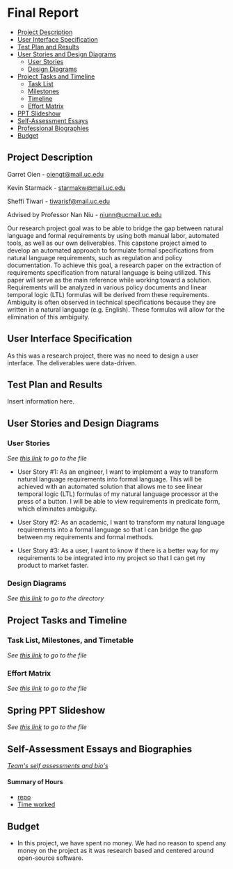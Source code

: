 # Final Report

 - [Project Description](#project-description)
 - [User Interface Specification](#user-interface-specification)
 - [Test Plan and Results](#test-plan-and-results)
 - [User Stories and Design Diagrams](#user-stories-and-design-diagrams)
    - [User Stories](#user-stories)
    - [Design Diagrams](#design-diagrams)
 - [Project Tasks and Timeline](#project-tasks-and-timeline)
    - [Task List](#task-list)
    - [Milestones](#milestones)
    - [Timeline](#timeline)
    - [Effort Matrix](#effort-matrix)
 - [PPT Slideshow](#ppt-slideshow)
 - [Self-Assessment Essays](#self-assessment-essays)
 - [Professional Biographies](#professional-biographies)
 - [Budget](#budget)

## Project Description

Garret Oien - oiengt@mail.uc.edu

Kevin Starmack - starmakw@mail.uc.edu

Sheffi Tiwari - tiwarisf@mail.uc.edu

Advised by Professor Nan Niu - niunn@ucmail.uc.edu

Our research project goal was to be able to bridge the gap between natural language and formal requirements by using both manual labor, automated tools, as well as our own deliverables. This capstone project aimed to develop an automated approach to formulate formal specifications from natural language requirements, such as regulation and policy documentation. To achieve this goal, a research paper on the extraction of requirements specification from natural language is being utilized. This paper will serve as the main reference while working toward a solution. Requirements will be analyzed in various policy documents and linear temporal logic (LTL) formulas will be derived from these requirements. Ambiguity is often observed in technical specifications because they are written in a natural language (e.g. English). These formulas will allow for the elimination of this ambiguity.

## User Interface Specification

As this was a research project, there was no need to design a user interface. The deliverables were data-driven.

## Test Plan and Results

Insert information here.

## User Stories and Design Diagrams

### User Stories
_See [this link](https://github.com/NLP-with-GKS/Senior-Design/blob/master/Classwork-Homework/User_Stories.md) to go to the file_

- User Story #1:
As an engineer, I want to implement a way to transform natural language requirements into formal language. This will be achieved with an automated solution that allows me to see linear temporal logic (LTL) formulas of my natural language processor at the press of a button. I will be able to view requirements in predicate form, which eliminates ambiguity.

- User Story #2:
As an academic, I want to transform my natural language requirements into a formal language so that I can bridge the gap between my requirements and formal methods.

- User Story #3:
As a user, I want to know if there is a better way for my requirements to be integrated into my project so that I can get my product to market faster.


### Design Diagrams
_See [this link](https://github.com/NLP-with-GKS/Senior-Design/tree/master/Design_Diagrams) to go to the directory_

## Project Tasks and Timeline

### Task List, Milestones, and Timetable
_See [this link](https://github.com/NLP-with-GKS/Senior-Design/blob/master/Timeline%20and%20Matrix.pdf) to go to the file_


### Effort Matrix
_See [this link](https://github.com/NLP-with-GKS/Senior-Design/blob/master/Classwork-Homework/effort-matrix.PNG) to go to the file_

## Spring PPT Slideshow
_See [this link](https://github.com/NLP-with-GKS/Senior-Design/blob/master/Expo%20Slidedeck(1).pptx) to go to the file_

## Self-Assessment Essays and Biographies
_[Team's self assessments and bio's](https://github.com/NLP-with-GKS/Senior-Design/tree/master/Classwork-Homework)_

#### Summary of Hours

- [repo](https://github.com/NLP-with-GKS/Senior-Design) 
- [Time worked](https://github.com/NLP-with-GKS/Senior-Design/blob/master/Classwork-Homework/effort-matrix.PNG)

## Budget

* In this project, we have spent no money.  We had no reason to spend any money on the project as it was research based and centered around open-source software.
